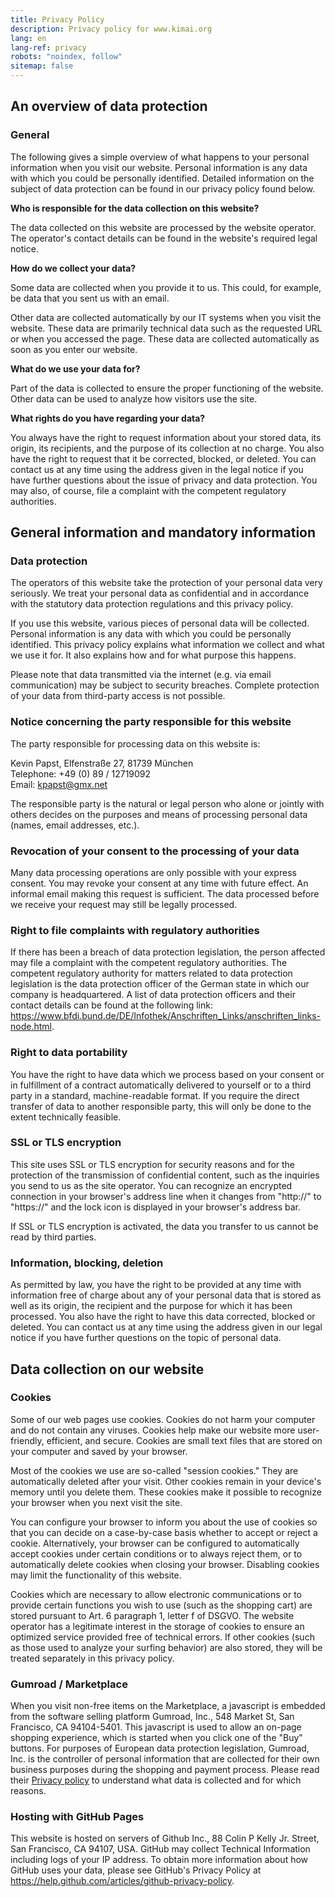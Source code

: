 ```yaml
---
title: Privacy Policy
description: Privacy policy for www.kimai.org
lang: en
lang-ref: privacy
robots: "noindex, follow"
sitemap: false
---
```


## An overview of data protection

### General 

The following gives a simple overview of what happens to your personal information when you visit our website. 
Personal information is any data with which you could be personally identified. 
Detailed information on the subject of data protection can be found in our privacy policy found below.

**Who is responsible for the data collection on this website?** 

The data collected on this website are processed by the website operator. 
The operator's contact details can be found in the website's required legal notice. 

**How do we collect your data?** 

Some data are collected when you provide it to us. This could, for example, be data that you sent us with an email. 

Other data are collected automatically by our IT systems when you visit the website. 
These data are primarily technical data such as the requested URL or when you accessed the page. 
These data are collected automatically as soon as you enter our website. 

**What do we use your data for?** 

Part of the data is collected to ensure the proper functioning of the website. 
Other data can be used to analyze how visitors use the site. 

**What rights do you have regarding your data?**

You always have the right to request information about your stored data, its origin, its recipients, and the purpose of its collection at no charge. 
You also have the right to request that it be corrected, blocked, or deleted. 
You can contact us at any time using the address given in the legal notice if you have further questions about the issue of privacy and data protection. 
You may also, of course, file a complaint with the competent regulatory authorities.

## General information and mandatory information

### Data protection 

The operators of this website take the protection of your personal data very seriously. 
We treat your personal data as confidential and in accordance with the statutory data protection regulations and this privacy policy. 

If you use this website, various pieces of personal data will be collected. Personal information is any data with which you could be personally identified. 
This privacy policy explains what information we collect and what we use it for. 
It also explains how and for what purpose this happens. 

Please note that data transmitted via the internet (e.g. via email communication) may be subject to security breaches. 
Complete protection of your data from third-party access is not possible.

### Notice concerning the party responsible for this website 

The party responsible for processing data on this website is:

Kevin Papst, Elfenstraße 27, 81739 München  
Telephone: +49 (0) 89 / 12719092  
Email: <kpapst@gmx.net>

The responsible party is the natural or legal person who alone or jointly with others decides on the purposes and means 
of processing personal data (names, email addresses, etc.).

### Revocation of your consent to the processing of your data

Many data processing operations are only possible with your express consent. You may revoke your consent at any time with future effect. 
An informal email making this request is sufficient. The data processed before we receive your request may still be legally processed.

### Right to file complaints with regulatory authorities 

If there has been a breach of data protection legislation, the person affected may file a complaint with the competent regulatory authorities. 
The competent regulatory authority for matters related to data protection legislation is the data protection officer of the German state in which our company is headquartered. 
A list of data protection officers and their contact details can be found at the following link: 
<a href="https://www.bfdi.bund.de/DE/Infothek/Anschriften_Links/anschriften_links-node.html" target="_blank">https://www.bfdi.bund.de/DE/Infothek/Anschriften_Links/anschriften_links-node.html</a>.

### Right to data portability

You have the right to have data which we process based on your consent or in fulfillment of a contract automatically 
delivered to yourself or to a third party in a standard, machine-readable format. 
If you require the direct transfer of data to another responsible party, this will only be done to the extent technically feasible.

### SSL or TLS encryption

This site uses SSL or TLS encryption for security reasons and for the protection of the transmission of confidential content, 
such as the inquiries you send to us as the site operator. You can recognize an encrypted connection in your browser's address 
line when it changes from "http://" to "https://" and the lock icon is displayed in your browser's address bar. 

If SSL or TLS encryption is activated, the data you transfer to us cannot be read by third parties.

### Information, blocking, deletion

As permitted by law, you have the right to be provided at any time with information free of charge about any of your 
personal data that is stored as well as its origin, the recipient and the purpose for which it has been processed. 
You also have the right to have this data corrected, blocked or deleted. You can contact us at any time using the address 
given in our legal notice if you have further questions on the topic of personal data.

## Data collection on our website

### Cookies 

Some of our web pages use cookies. Cookies do not harm your computer and do not contain any viruses. 
Cookies help make our website more user-friendly, efficient, and secure. 
Cookies are small text files that are stored on your computer and saved by your browser. 

Most of the cookies we use are so-called "session cookies." They are automatically deleted after your visit. 
Other cookies remain in your device's memory until you delete them. 
These cookies make it possible to recognize your browser when you next visit the site. 

You can configure your browser to inform you about the use of cookies so that you can decide on a case-by-case basis whether to accept or reject a cookie. 
Alternatively, your browser can be configured to automatically accept cookies under certain conditions or to always reject them, 
or to automatically delete cookies when closing your browser. Disabling cookies may limit the functionality of this website.

Cookies which are necessary to allow electronic communications or to provide certain functions you wish to use 
(such as the shopping cart) are stored pursuant to Art. 6 paragraph 1, letter f of DSGVO. 
The website operator has a legitimate interest in the storage of cookies to ensure an optimized service provided free of technical errors. 
If other cookies (such as those used to analyze your surfing behavior) are also stored, they will be treated separately in this privacy policy.

### Gumroad / Marketplace
When you visit non-free items on the Marketplace, a javascript is embedded from the software selling platform Gumroad, Inc., 548 Market St, San Francisco, CA 94104-5401.
This javascript is used to allow an on-page shopping experience, which is started when you click one of the "Buy" buttons. 
For purposes of European data protection legislation, Gumroad, Inc. is the controller of personal information that are collected for their own business purposes during the shopping and payment process.
Please read their <a href="https://gumroad.com/privacy" target="_blank">Privacy policy</a> to understand what data is collected and for which reasons.  

### Hosting with GitHub Pages

This website is hosted on servers of Github Inc., 88 Colin P Kelly Jr. Street, San Francisco, CA 94107, USA. 
GitHub may collect Technical Information including logs of your IP address.
To obtain more information about how GitHub uses your data, please see GitHub's Privacy Policy at 
<a href="https://help.github.com/articles/github-privacy-policy/">https://help.github.com/articles/github-privacy-policy</a>.
